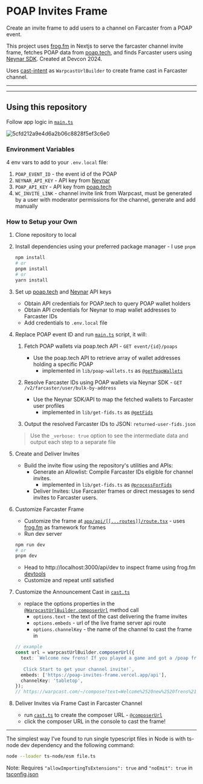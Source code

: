 # POAP Invites Frame

Create an invite frame to add users to a channel on Farcaster from a POAP event.

This project uses [frog.fm](https://frog.fm) in Nextjs to serve the farcaster channel invite frame, fetches POAP data from [poap.tech](https://poap.tech), and finds Farcaster users using [Neynar SDK](https://docs.neynar.com). Created at Devcon 2024.

Uses [cast-intent](https://github.com/iSpeakNerd/cast-intent) as `WarpcastUrlBuilder` to create frame cast in Farcaster channel.

---

---

## Using this repository

Follow app logic in [`main.ts`](https://github.com/iSpeakNerd/poap-invites-frame/blob/main/main.ts)

![5cfd212a9e4d6a2b06c8828f5ef3c6e0](https://github.com/user-attachments/assets/2a3ba47c-a345-46d2-8c42-f468255394c1)

### Environment Variables

4 env vars to add to your `.env.local` file:

1. `POAP_EVENT_ID` - the event id of the POAP
2. `NEYNAR_API_KEY` - API key from [Neynar](https://docs.neynar.com)
3. `POAP_API_KEY` - API key from [poap.tech](https://poap.tech)
4. `WC_INVITE_LINK` - channel invite link from Warpcast, must be generated by a user with moderator permissions for the channel, generate and add manually

### How to Setup your Own

1. Clone repository to local

2. Install dependencies using your preferred package manager - I use `pnpm`

   ```bash
   npm install
   # or
   pnpm install
   # or
   yarn install
   ```

3. Set up [poap.tech](https://poap.tech) and [Neynar](https://docs.neynar.com) API keys

   - Obtain API credentials for POAP.tech to query POAP wallet holders
   - Obtain API credentials for Neynar to map wallet addresses to Farcaster IDs
   - Add credentials to `.env.local` file

4. Replace POAP event ID and run [`main.ts`](https://github.com/iSpeakNerd/poap-invites-frame/blob/main/main.ts) script, it will:

   1. Fetch POAP wallets via poap.tech API - `GET event/{id}/poaps`

      - Use the poap.tech API to retrieve array of wallet addresses holding a specific POAP
        - implemented in `lib/poap-wallets.ts` as [`@getPoapWallets`](https://github.com/iSpeakNerd/poap-invites-frame/blob/main/lib/poap-wallets.ts#L64)

   2. Resolve Farcaster IDs using POAP wallets via Neynar SDK - `GET /v2/farcaster/user/bulk-by-address`

      - Use the Neynar SDK/API to map the fetched wallets to Farcaster user profiles
        - implemented in `lib/get-fids.ts` as [`@getFids`](https://github.com/iSpeakNerd/poap-invites-frame/blob/main/lib/get-fids.ts#L22)

   3. Output the resolved Farcaster IDs to JSON: `returned-user-fids.json`

   > Use the `_verbose: true` option to see the intermediate data and output each step to a separate file

5. Create and Deliver Invites
   - Build the invite flow using the repository's utilities and APIs:
     - Generate an Allowlist: Compile Farcaster IDs eligible for channel invites.
       - implemented in `lib/get-fids.ts` as [`@processForFids`](https://github.com/iSpeakNerd/poap-invites-frame/blob/main/lib/get-fids.ts#L40)
     - Deliver Invites: Use Farcaster frames or direct messages to send invites to Farcaster users.
6. Customize Farcaster Frame

   - Customize the frame at [`app/api/[[...routes]]/route.tsx`](https://github.com/iSpeakNerd/poap-invites-frame/blob/main/app/api/%5B%5B...routes%5D%5D/route.tsx) - uses [frog.fm](https://frog.fm/concepts/images-intents) as framework for frames
   - Run dev server

   ```bash
   npm run dev
   # or
   pnpm dev
   ```

   - Head to http://localhost:3000/api/dev to inspect frame using frog.fm [devtools](https://frog.fm/concepts/devtools)
   - Customize and repeat until satisfied

7. Customize the Announcement Cast in [`cast.ts`](https://github.com/iSpeakNerd/poap-invites-frame/blob/main/cast.ts)

   - replace the options properties in the [`@WarpcastUrlBuilder.composerUrl`](https://github.com/iSpeakNerd/poap-invites-frame/blob/main/lib/warpcast-urls.ts#L34) method call
     - `options.text` - the text of the cast delivering the frame invites
     - `options.embeds` - url of the live frame server api route
     - `options.channelKey` - the name of the channel to cast the frame in

   ```ts
   // example
   const url = warpcastUrlBuilder.composerUrl({
     text: `Welcome new frens! If you played a game and got a /poap from me at /devcon love to hear from you in /tabletop! 
      
      Click Start to get your channel invite!`,
     embeds: ['https://poap-invites-frame.vercel.app/api'],
     channelKey: 'tabletop',
   });
   // https://warpcast.com/~/compose?text=Welcome%2520new%2520frens%21%2520If%2520you%2520played%2520a%2520game%2520and%2520got%2520a%2520%252Fpoap%2520from%2520me%2520at%2520%252Fdevcon%2520love%2520to%2520hear%2520from%2520you%2520in%2520%252Ftabletop%21%2520%250A%2520%2520%2520%2520%250A%2520%2520%2520%2520Click%2520Start%2520to%2520get%2520your%2520channel%2520invite%21&embeds%5B%5D=https%3A%2F%2Fpoap-invites-frame.vercel.app%2Fapi&channelKey=tabletop
   ```

8. Deliver Invites via Frame Cast in Farcaster Channel
   - run [`cast.ts`](https://github.com/iSpeakNerd/poap-invites-frame/blob/main/cast.ts) to create the composer URL - [`@composerUrl`](https://github.com/iSpeakNerd/poap-invites-frame/blob/main/lib/warpcast-urls.ts#L34)
   - click the composer URL in the console to cast the frame!

---

The simplest way I've found to run single typescript files in Node is with ts-node dev dependency and the following command:

```bash
node --loader ts-node/esm file.ts
```

Note: Requires `"allowImportingTsExtensions": true` and `"noEmit": true` in [tsconfig.json](https://github.com/iSpeakNerd/poap-invites-frame/blob/main/tsconfig.json)
